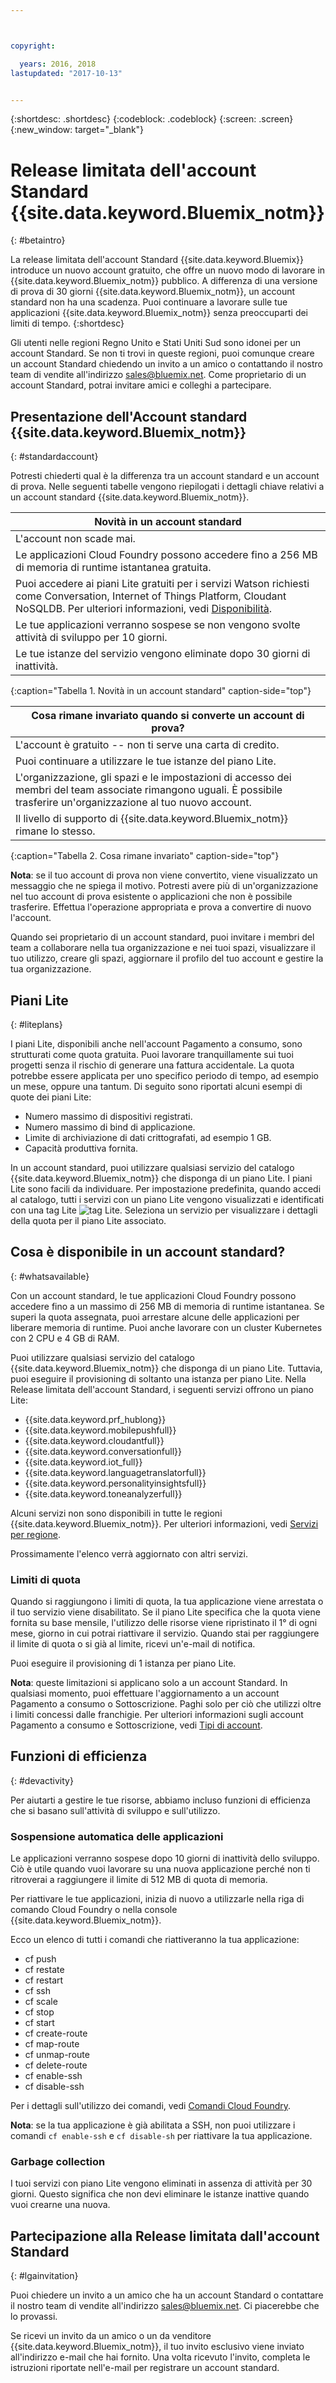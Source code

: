 ```yaml
---



copyright:

  years: 2016, 2018
lastupdated: "2017-10-13"


---
```


{:shortdesc: .shortdesc}
{:codeblock: .codeblock}
{:screen: .screen}
{:new_window: target="_blank"}

# Release limitata dell'account Standard {{site.data.keyword.Bluemix_notm}}
{: #betaintro}

La release limitata dell'account Standard {{site.data.keyword.Bluemix}} introduce un nuovo account gratuito, che offre un nuovo modo di lavorare in {{site.data.keyword.Bluemix_notm}} pubblico. A differenza di una versione di prova di 30 giorni {{site.data.keyword.Bluemix_notm}}, un account standard non ha una scadenza. Puoi continuare a lavorare sulle tue applicazioni {{site.data.keyword.Bluemix_notm}} senza preoccuparti dei limiti di tempo. 
{:shortdesc}

Gli utenti nelle regioni Regno Unito e Stati Uniti Sud sono idonei per un account Standard. Se non ti trovi in queste regioni, puoi comunque creare un account Standard chiedendo un invito a un amico o contattando il nostro team di vendite all'indirizzo sales@bluemix.net. Come proprietario di un account Standard, potrai invitare amici e colleghi a partecipare.  

## Presentazione dell'Account standard {{site.data.keyword.Bluemix_notm}}
{: #standardaccount}

Potresti chiederti qual è la differenza tra un account standard e un account di prova. Nelle seguenti tabelle vengono riepilogati i dettagli chiave relativi a un account standard {{site.data.keyword.Bluemix_notm}}. 

|Novità in un account standard |    
|-----------------|
| L'account non scade mai. |
| Le applicazioni Cloud Foundry possono accedere fino a 256 MB di memoria di runtime istantanea gratuita. |
| Puoi accedere ai piani Lite gratuiti per i servizi Watson richiesti come Conversation, Internet of Things Platform, Cloudant NoSQLDB. Per ulteriori informazioni, vedi [Disponibilità](/docs/pricing/standard_account.html#whatsavailable). |
| Le tue applicazioni verranno sospese se non vengono svolte attività di sviluppo per 10 giorni. |
| Le tue istanze del servizio vengono eliminate dopo 30 giorni di inattività. |
{:caption="Tabella 1. Novità in un account standard" caption-side="top"}

|Cosa rimane invariato quando si converte un account di prova? | 
|-----------------|
|L'account è gratuito -- non ti serve una carta di credito. |
|Puoi continuare a utilizzare le tue istanze del piano Lite. |
|L'organizzazione, gli spazi e le impostazioni di accesso dei membri del team associate rimangono uguali. È possibile trasferire un'organizzazione al tuo nuovo account. |
|Il livello di supporto di {{site.data.keyword.Bluemix_notm}} rimane lo stesso. |
{:caption="Tabella 2. Cosa rimane invariato" caption-side="top"}

**Nota**: se il tuo account di prova non viene convertito, viene visualizzato un messaggio che ne spiega il motivo. Potresti avere più di un'organizzazione nel tuo account di prova esistente o applicazioni che non è possibile trasferire. Effettua l'operazione appropriata e prova a convertire di nuovo l'account.

Quando sei proprietario di un account standard, puoi invitare i membri del team a collaborare nella tua organizzazione e nei tuoi spazi, visualizzare il tuo utilizzo, creare gli spazi, aggiornare il profilo del tuo account e gestire la tua organizzazione.

## Piani Lite
{: #liteplans}
   
I piani Lite, disponibili anche nell'account Pagamento a consumo, sono strutturati come quota gratuita. Puoi lavorare tranquillamente sui tuoi progetti senza il rischio di generare una fattura accidentale. La quota potrebbe essere applicata per uno specifico periodo di tempo, ad esempio un mese, oppure una tantum. Di seguito sono riportati alcuni esempi di quote dei piani Lite:

<ul>
<li>Numero massimo di dispositivi registrati.</li>
<li>Numero massimo di bind di applicazione.</li>
<li>Limite di archiviazione di dati crittografati, ad esempio 1 GB.</li>
<li>Capacità produttiva fornita.</li>
</ul> 

In un account standard, puoi utilizzare qualsiasi servizio del catalogo {{site.data.keyword.Bluemix_notm}} che disponga di un piano Lite. I piani Lite sono facili da individuare. Per impostazione predefinita, quando accedi al catalogo, tutti i servizi con un piano Lite vengono visualizzati e identificati con una tag Lite ![tag Lite](../icons/Lite.svg). Seleziona un servizio per visualizzare i dettagli della quota per il piano Lite associato.

## Cosa è disponibile in un account standard?
{: #whatsavailable}

Con un account standard, le tue applicazioni Cloud Foundry possono accedere fino a un massimo di 256 MB di memoria di runtime istantanea. Se superi la quota assegnata, puoi arrestare alcune delle applicazioni per liberare memoria di runtime. Puoi anche lavorare con un cluster Kubernetes con 2 CPU e 4 GB di RAM. 

Puoi utilizzare qualsiasi servizio del catalogo {{site.data.keyword.Bluemix_notm}} che disponga di un piano Lite. Tuttavia, puoi eseguire il provisioning di soltanto una istanza per piano Lite. Nella Release limitata dell'account Standard, i seguenti servizi offrono un piano Lite:

<ul>
<li>{{site.data.keyword.prf_hublong}}</li>
<li>{{site.data.keyword.mobilepushfull}}</li>
<li>{{site.data.keyword.cloudantfull}}</li>
<li>{{site.data.keyword.conversationfull}}</li>
<li>{{site.data.keyword.iot_full}}</li>
<li>{{site.data.keyword.languagetranslatorfull}}</li>
<li>{{site.data.keyword.personalityinsightsfull}}</li>
<li>{{site.data.keyword.toneanalyzerfull}}</li>
</ul>

Alcuni servizi non sono disponibili in tutte le regioni {{site.data.keyword.Bluemix_notm}}. Per ulteriori informazioni, vedi [Servizi per regione](/docs/services/services_region.html#services_region).

Prossimamente l'elenco verrà aggiornato con altri servizi.

### Limiti di quota

Quando si raggiungono i limiti di quota, la tua applicazione viene arrestata o il tuo servizio viene disabilitato. Se il piano Lite specifica che la quota viene fornita su base mensile, l'utilizzo delle risorse viene ripristinato il 1° di ogni mese, giorno in cui potrai riattivare il servizio. Quando stai per raggiungere il limite di quota o si già al limite, ricevi un'e-mail di notifica. 

Puoi eseguire il provisioning di 1 istanza per piano Lite. 

**Nota**: queste limitazioni si applicano solo a un account Standard. In qualsiasi momento, puoi effettuare l'aggiornamento a un account Pagamento a consumo o Sottoscrizione. Paghi solo per ciò che utilizzi oltre i limiti concessi dalle franchigie. Per ulteriori informazioni sugli account Pagamento a consumo e Sottoscrizione,
vedi [Tipi di account](/docs/accounts/account-types.html).

## Funzioni di efficienza
{: #devactivity}

Per aiutarti a gestire le tue risorse, abbiamo incluso funzioni di efficienza che si basano sull'attività di sviluppo e sull'utilizzo.

### Sospensione automatica delle applicazioni

Le applicazioni verranno sospese dopo 10 giorni di inattività dello sviluppo. Ciò è utile quando vuoi lavorare su una nuova applicazione perché non ti ritroverai a raggiungere il limite di 512 MB di quota di memoria. 

Per riattivare le tue applicazioni, inizia di nuovo a utilizzarle nella riga di comando Cloud Foundry o nella console {{site.data.keyword.Bluemix_notm}}. 
 
 Ecco un elenco di tutti i comandi che riattiveranno la tua applicazione:
  * cf push
  * cf restate
  * cf restart
  * cf ssh
  * cf scale
  * cf stop
  * cf start
  * cf create-route
  * cf map-route
  * cf unmap-route
  * cf delete-route
  * cf enable-ssh
  * cf disable-ssh

Per i dettagli sull'utilizzo dei comandi, vedi [Comandi Cloud Foundry](/docs/cli/reference/cfcommands/index.html).

 **Nota**: se la tua applicazione è già abilitata a SSH, non puoi utilizzare i comandi `cf enable-ssh` e `cf disable-sh` per riattivare la tua applicazione. 

### Garbage collection

I tuoi servizi con piano Lite vengono eliminati in assenza di attività per 30 giorni. Questo significa che non devi eliminare le istanze inattive quando vuoi crearne una nuova. 
 
## Partecipazione alla Release limitata dall'account Standard
{: #lgainvitation}

Puoi chiedere un invito a un amico che ha un account Standard o contattare il nostro team di vendite all'indirizzo sales@bluemix.net. Ci piacerebbe che lo provassi.

Se ricevi un invito da un amico o un da venditore {{site.data.keyword.Bluemix_notm}}, il tuo invito esclusivo viene inviato all'indirizzo e-mail che hai fornito. Una volta ricevuto l'invito, completa le istruzioni riportate nell'e-mail per registrare un account standard. 

